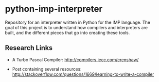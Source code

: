 python-imp-interpreter
=======================

Repository for an interpreter written in Python for the IMP language. The goal of this project is to understand how compilers and interpreters are built, and the different pieces that go into creating these tools. 

Research Links
--------------

* A Turbo Pascal Compiler: http://compilers.iecc.com/crenshaw/

* Post containing several resources: http://stackoverflow.com/questions/1669/learning-to-write-a-compiler
